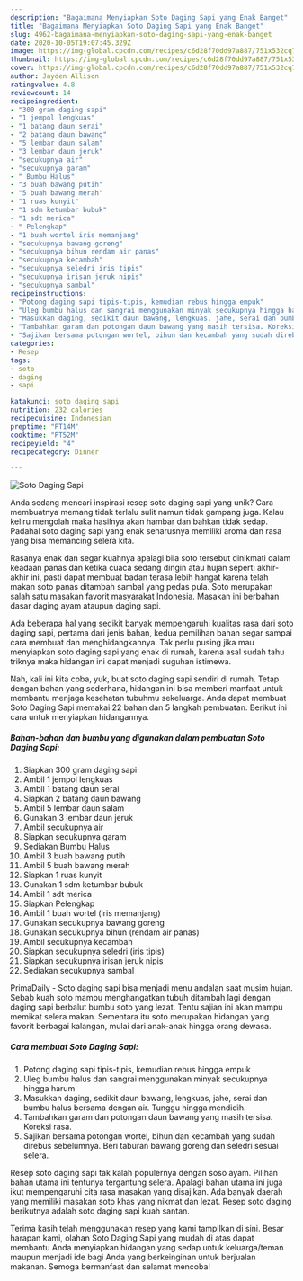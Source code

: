 ```yaml
---
description: "Bagaimana Menyiapkan Soto Daging Sapi yang Enak Banget"
title: "Bagaimana Menyiapkan Soto Daging Sapi yang Enak Banget"
slug: 4962-bagaimana-menyiapkan-soto-daging-sapi-yang-enak-banget
date: 2020-10-05T19:07:45.329Z
image: https://img-global.cpcdn.com/recipes/c6d28f70dd97a887/751x532cq70/soto-daging-sapi-foto-resep-utama.jpg
thumbnail: https://img-global.cpcdn.com/recipes/c6d28f70dd97a887/751x532cq70/soto-daging-sapi-foto-resep-utama.jpg
cover: https://img-global.cpcdn.com/recipes/c6d28f70dd97a887/751x532cq70/soto-daging-sapi-foto-resep-utama.jpg
author: Jayden Allison
ratingvalue: 4.8
reviewcount: 14
recipeingredient:
- "300 gram daging sapi"
- "1 jempol lengkuas"
- "1 batang daun serai"
- "2 batang daun bawang"
- "5 lembar daun salam"
- "3 lembar daun jeruk"
- "secukupnya air"
- "secukupnya garam"
- " Bumbu Halus"
- "3 buah bawang putih"
- "5 buah bawang merah"
- "1 ruas kunyit"
- "1 sdm ketumbar bubuk"
- "1 sdt merica"
- " Pelengkap"
- "1 buah wortel iris memanjang"
- "secukupnya bawang goreng"
- "secukupnya bihun rendam air panas"
- "secukupnya kecambah"
- "secukupnya seledri iris tipis"
- "secukupnya irisan jeruk nipis"
- "secukupnya sambal"
recipeinstructions:
- "Potong daging sapi tipis-tipis, kemudian rebus hingga empuk"
- "Uleg bumbu halus dan sangrai menggunakan minyak secukupnya hingga harum"
- "Masukkan daging, sedikit daun bawang, lengkuas, jahe, serai dan bumbu halus bersama dengan air. Tunggu hingga mendidih."
- "Tambahkan garam dan potongan daun bawang yang masih tersisa. Koreksi rasa."
- "Sajikan bersama potongan wortel, bihun dan kecambah yang sudah direbus sebelumnya. Beri taburan bawang goreng dan seledri sesuai selera."
categories:
- Resep
tags:
- soto
- daging
- sapi

katakunci: soto daging sapi 
nutrition: 232 calories
recipecuisine: Indonesian
preptime: "PT14M"
cooktime: "PT52M"
recipeyield: "4"
recipecategory: Dinner

---
```



![Soto Daging Sapi](https://img-global.cpcdn.com/recipes/c6d28f70dd97a887/751x532cq70/soto-daging-sapi-foto-resep-utama.jpg)

Anda sedang mencari inspirasi resep soto daging sapi yang unik? Cara membuatnya memang tidak terlalu sulit namun tidak gampang juga. Kalau keliru mengolah maka hasilnya akan hambar dan bahkan tidak sedap. Padahal soto daging sapi yang enak seharusnya memiliki aroma dan rasa yang bisa memancing selera kita.

Rasanya enak dan segar kuahnya apalagi bila soto tersebut dinikmati dalam keadaan panas dan ketika cuaca sedang dingin atau hujan seperti akhir-akhir ini, pasti dapat membuat badan terasa lebih hangat karena telah makan soto panas ditambah sambal yang pedas pula. Soto merupakan salah satu masakan favorit masyarakat Indonesia. Masakan ini berbahan dasar daging ayam ataupun daging sapi.

Ada beberapa hal yang sedikit banyak mempengaruhi kualitas rasa dari soto daging sapi, pertama dari jenis bahan, kedua pemilihan bahan segar sampai cara membuat dan menghidangkannya. Tak perlu pusing jika mau menyiapkan soto daging sapi yang enak di rumah, karena asal sudah tahu triknya maka hidangan ini dapat menjadi suguhan istimewa.


Nah, kali ini kita coba, yuk, buat soto daging sapi sendiri di rumah. Tetap dengan bahan yang sederhana, hidangan ini bisa memberi manfaat untuk membantu menjaga kesehatan tubuhmu sekeluarga. Anda dapat membuat Soto Daging Sapi memakai 22 bahan dan 5 langkah pembuatan. Berikut ini cara untuk menyiapkan hidangannya.

<!--inarticleads1-->

##### Bahan-bahan dan bumbu yang digunakan dalam pembuatan Soto Daging Sapi:

1. Siapkan 300 gram daging sapi
1. Ambil 1 jempol lengkuas
1. Ambil 1 batang daun serai
1. Siapkan 2 batang daun bawang
1. Ambil 5 lembar daun salam
1. Gunakan 3 lembar daun jeruk
1. Ambil secukupnya air
1. Siapkan secukupnya garam
1. Sediakan  Bumbu Halus
1. Ambil 3 buah bawang putih
1. Ambil 5 buah bawang merah
1. Siapkan 1 ruas kunyit
1. Gunakan 1 sdm ketumbar bubuk
1. Ambil 1 sdt merica
1. Siapkan  Pelengkap
1. Ambil 1 buah wortel (iris memanjang)
1. Gunakan secukupnya bawang goreng
1. Gunakan secukupnya bihun (rendam air panas)
1. Ambil secukupnya kecambah
1. Siapkan secukupnya seledri (iris tipis)
1. Siapkan secukupnya irisan jeruk nipis
1. Sediakan secukupnya sambal


PrimaDaily - Soto daging sapi bisa menjadi menu andalan saat musim hujan. Sebab kuah soto mampu menghangatkan tubuh ditambah lagi dengan daging sapi berbalut bumbu soto yang lezat. Tentu sajian ini akan mampu memikat selera makan. Sementara itu soto merupakan hidangan yang favorit berbagai kalangan, mulai dari anak-anak hingga orang dewasa. 

<!--inarticleads2-->

##### Cara membuat Soto Daging Sapi:

1. Potong daging sapi tipis-tipis, kemudian rebus hingga empuk
1. Uleg bumbu halus dan sangrai menggunakan minyak secukupnya hingga harum
1. Masukkan daging, sedikit daun bawang, lengkuas, jahe, serai dan bumbu halus bersama dengan air. Tunggu hingga mendidih.
1. Tambahkan garam dan potongan daun bawang yang masih tersisa. Koreksi rasa.
1. Sajikan bersama potongan wortel, bihun dan kecambah yang sudah direbus sebelumnya. Beri taburan bawang goreng dan seledri sesuai selera.


Resep soto daging sapi tak kalah populernya dengan soso ayam. Pilihan bahan utama ini tentunya tergantung selera. Apalagi bahan utama ini juga ikut mempengaruhi cita rasa masakan yang disajikan. Ada banyak daerah yang memiliki masakan soto khas yang nikmat dan lezat. Resep soto daging berikutnya adalah soto daging sapi kuah santan. 

Terima kasih telah menggunakan resep yang kami tampilkan di sini. Besar harapan kami, olahan Soto Daging Sapi yang mudah di atas dapat membantu Anda menyiapkan hidangan yang sedap untuk keluarga/teman maupun menjadi ide bagi Anda yang berkeinginan untuk berjualan makanan. Semoga bermanfaat dan selamat mencoba!
